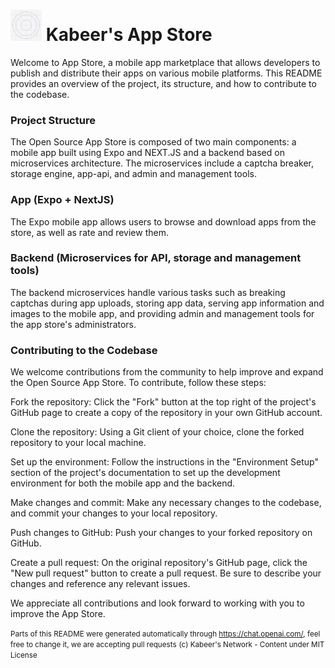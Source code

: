 # <img src="./.github/icon.png" width="50" height="50"/> Kabeer's App Store
Welcome to App Store, a mobile app marketplace that allows developers to publish and distribute their apps on various mobile platforms. This README provides an overview of the project, its structure, and how to contribute to the codebase.

### Project Structure

The Open Source App Store is composed of two main components: a mobile app built using Expo and NEXT.JS and a backend based on microservices architecture. The microservices include a captcha breaker, storage engine, app-api, and admin and management tools.

### App (Expo + NextJS)
The Expo mobile app allows users to browse and download apps from the store, as well as rate and review them.

### Backend (Microservices for API, storage and management tools)
The backend microservices handle various tasks such as breaking captchas during app uploads, storing app data, serving app information and images to the mobile app, and providing admin and management tools for the app store's administrators.

### Contributing to the Codebase

We welcome contributions from the community to help improve and expand the Open Source App Store. To contribute, follow these steps:

Fork the repository: Click the "Fork" button at the top right of the project's GitHub page to create a copy of the repository in your own GitHub account.

Clone the repository: Using a Git client of your choice, clone the forked repository to your local machine.

Set up the environment: Follow the instructions in the "Environment Setup" section of the project's documentation to set up the development environment for both the mobile app and the backend.

Make changes and commit: Make any necessary changes to the codebase, and commit your changes to your local repository.

Push changes to GitHub: Push your changes to your forked repository on GitHub.

Create a pull request: On the original repository's GitHub page, click the "New pull request" button to create a pull request. Be sure to describe your changes and reference any relevant issues.

We appreciate all contributions and look forward to working with you to improve the App Store.


<small>Parts of this README were generated automatically through https://chat.openai.com/, feel free to change it, we are accepting pull requests</small>
<small>(c) Kabeer's Network - Content under MIT License</small>